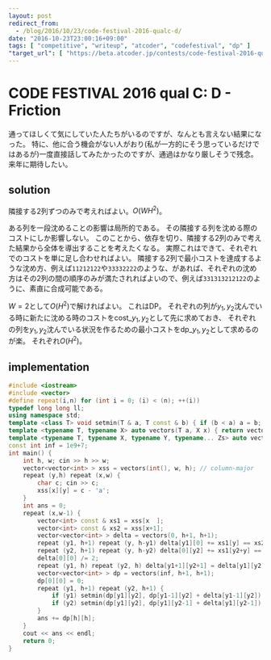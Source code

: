 ```yaml
---
layout: post
redirect_from:
  - /blog/2016/10/23/code-festival-2016-qualc-d/
date: "2016-10-23T23:00:16+09:00"
tags: [ "competitive", "writeup", "atcoder", "codefestival", "dp" ]
"target_url": [ "https://beta.atcoder.jp/contests/code-festival-2016-qualc/tasks/codefestival_2016_qualC_d" ]
---
```


# CODE FESTIVAL 2016 qual C: D - Friction

通ってほしくて気にしていた人たちがいるのですが、なんとも言えない結果になった。
特に、他に合う機会がない人がおり(私が一方的にそう思っているだけではあるが)一度直接話してみたかったのですが、通過はかなり厳しそうで残念。
来年に期待したい。

## solution

隣接する$2$列ずつのみで考えればよい。$O(WH^2)$。

ある列を一段沈めることの影響は局所的である。
その隣接する列を沈める際のコストにしか影響しない。
このことから、依存を切り、隣接する$2$列のみで考えた結果から全体を導出することを考えたくなる。
実際これはできて、それぞれでのコストを単に足し合わせればよい。
隣接する$2$列で最小コストを達成するような沈め方、例えば`11212122`や`33332222`のような、があれば、それぞれの沈め方はその$2$列の間の順序のみが満たされればよいので、例えば`331313212122`のように、素直に合成可能である。

$W = 2$として$O(H^2)$で解ければよい。
これはDP。
それぞれの列が$y_1,y_2$沈んでいる時に新たに沈める時のコストを$\mathrm{cost}\_{y_1,y_2}$として先に求めておき、
それぞれの列を$y_1,y_2$沈んでいる状況を作るための最小コストを$\mathrm{dp}\_{y_1,y_2}$として求めるのが楽。
それぞれ$O(H^2)$。

## implementation

``` c++
#include <iostream>
#include <vector>
#define repeat(i,n) for (int i = 0; (i) < (n); ++(i))
typedef long long ll;
using namespace std;
template <class T> void setmin(T & a, T const & b) { if (b < a) a = b; }
template <typename T, typename X> auto vectors(T a, X x) { return vector<T>(x, a); }
template <typename T, typename X, typename Y, typename... Zs> auto vectors(T a, X x, Y y, Zs... zs) { auto cont = vectors(a, y, zs...); return vector<decltype(cont)>(x, cont); }
const int inf = 1e9+7;
int main() {
    int h, w; cin >> h >> w;
    vector<vector<int> > xss = vectors(int(), w, h); // column-major
    repeat (y,h) repeat (x,w) {
        char c; cin >> c;
        xss[x][y] = c - 'a';
    }
    int ans = 0;
    repeat (x,w-1) {
        vector<int> const & xs1 = xss[x  ];
        vector<int> const & xs2 = xss[x+1];
        vector<vector<int> > delta = vectors(0, h+1, h+1);
        repeat (y1, h+1) repeat (y, h-y1) delta[y1][0] += xs1[y] == xs2[y1+y];
        repeat (y2, h+1) repeat (y, h-y2) delta[0][y2] += xs1[y2+y] == xs2[y];
        delta[0][0] /= 2;
        repeat (y1, h) repeat (y2, h) delta[y1+1][y2+1] = delta[y1][y2] - (xs1[h-y1-1] == xs2[h-y2-1]);
        vector<vector<int> > dp = vectors(inf, h+1, h+1);
        dp[0][0] = 0;
        repeat (y1, h+1) repeat (y2, h+1) {
            if (y1) setmin(dp[y1][y2], dp[y1-1][y2] + delta[y1-1][y2]);
            if (y2) setmin(dp[y1][y2], dp[y1][y2-1] + delta[y1][y2-1]);
        }
        ans += dp[h][h];
    }
    cout << ans << endl;
    return 0;
}
```
